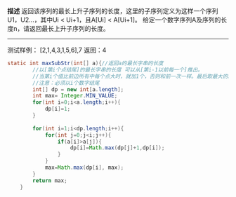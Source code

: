 **描述**
返回该序列的最长上升子序列的长度，这里的子序列定义为这样一个序列U1，U2...，其中Ui < Ui+1，且A[Ui] < A[Ui+1]。
给定一个数字序列A及序列的长度n，请返回最长上升子序列的长度。

---

测试样例：
[2,1,4,3,1,5,6],7
返回：4

```java
static int maxSubStr(int[] a){//返回a的最长字串的长度
		//以[第i个点结尾]的最长字串的长度 可以从[第i-1以前每一个]推出。
		//当第i个值比前边所有中每个点大时，就加1个，否则和前一次一样。最后取最大的就是
		//注意：必须以i个数字结尾
		int[] dp = new int[a.length];
		int max= Integer.MIN_VALUE;
		for(int i=0;i<a.length;i++){
			dp[i]=1;
		}
		
		for(int i=1;i<dp.length;i++){
			for(int j=0;j<i;j++){
				if(a[i]>a[j]){
					dp[i]=Math.max(dp[j]+1,dp[i]);		
				}									
			}
			max=Math.max(dp[i], max);
		}
		return max;
	}

```